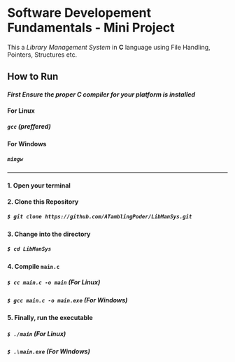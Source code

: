 # Software Developement Fundamentals - Mini Project

This a _Library Management System_ in **C** language using File Handling, Pointers, Structures etc.

## How to Run
#### _First Ensure the proper **C** compiler for your platform is installed_
#### For Linux
#####  _``gcc`` (preffered)_
#### For Windows
##### _``mingw``_

---

#### 1. Open your terminal
#### 2. Clone this Repository
##### ``$ git clone https://github.com/ATamblingPoder/LibManSys.git``
#### 3. Change into the directory
##### ``$ cd LibManSys``
#### 4. Compile ``main.c``
##### ``$ cc main.c -o main``  (**For Linux**)
##### ``$ gcc main.c -o main.exe``  (**For Windows**)
#### 5. Finally, run the executable
##### ``$ ./main`` (**For Linux**)
##### ``$ .\main.exe`` (**For Windows**)